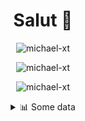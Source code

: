 <h1 align="center">Salut 👋</h1>

<p align="center"> <img src="https://komarev.com/ghpvc/?username=michael-xt" alt="michael-xt" /> 
</p>

<p align="center"><img align="center" src="https://github-readme-stats.vercel.app/api/top-langs/?username=michael-xt&layout=compact&theme=dark&show_icons=true" alt="michael-xt" /></p>
<p align="center"><img align="center" src="https://github-readme-stats.vercel.app/api?username=michael-xt&show_icons=true&theme=dark&show_icons=true" alt="michael-xt" /></p>

<details align="center"><summary>📊 Some data</summary>
<p>

<!--START_SECTION:waka-->
![Code Time](http://img.shields.io/badge/Code%20Time-387%20hrs%2058%20mins-blue)

**🐱 My GitHub Data** 

> 🏆 5 Contributions in the Year 2022
 > 
> 📦 16.6 MB Used in GitHub's Storage 
 > 
> 🚫 Not Opted to Hire
 > 
> 📜 8 Public Repositories 
 > 
> 🔑 35 Private Repositories  
 > 
**I'm an Early 🐤** 

```text
🌞 Morning    126 commits    ████████░░░░░░░░░░░░░░░░░   34.24% 
🌆 Daytime    94 commits     ██████░░░░░░░░░░░░░░░░░░░   25.54% 
🌃 Evening    144 commits    █████████░░░░░░░░░░░░░░░░   39.13% 
🌙 Night      4 commits      ░░░░░░░░░░░░░░░░░░░░░░░░░   1.09%

```
📅 **I'm Most Productive on Thursday** 

```text
Monday       31 commits     ██░░░░░░░░░░░░░░░░░░░░░░░   8.42% 
Tuesday      55 commits     ███░░░░░░░░░░░░░░░░░░░░░░   14.95% 
Wednesday    74 commits     █████░░░░░░░░░░░░░░░░░░░░   20.11% 
Thursday     77 commits     █████░░░░░░░░░░░░░░░░░░░░   20.92% 
Friday       51 commits     ███░░░░░░░░░░░░░░░░░░░░░░   13.86% 
Saturday     48 commits     ███░░░░░░░░░░░░░░░░░░░░░░   13.04% 
Sunday       32 commits     ██░░░░░░░░░░░░░░░░░░░░░░░   8.7%

```


📊 **This Week I Spent My Time On** 

```text
🔥 Editors: 
VS Code                  4 mins              █████████████████████████   100.0%

💻 Operating System: 
Windows                  4 mins              █████████████████████████   100.0%

```

**I Mostly Code in JavaScript** 

```text
JavaScript               12 repos            ████████░░░░░░░░░░░░░░░░░   31.58% 
Java                     8 repos             █████░░░░░░░░░░░░░░░░░░░░   21.05% 
Vue                      5 repos             ███░░░░░░░░░░░░░░░░░░░░░░   13.16% 
Lua                      3 repos             ██░░░░░░░░░░░░░░░░░░░░░░░   7.89% 
C#                       3 repos             ██░░░░░░░░░░░░░░░░░░░░░░░   7.89%

```



 Last Updated on 09/03/2022 00:31:33 UTC
<!--END_SECTION:waka-->
</p>

